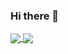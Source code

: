 ### Hi there 👋

<!--
**ilya-siluyanov/ilya-siluyanov** is a ✨ _special_ ✨ repository because its `README.md` (this file) appears on your GitHub profile.

Here are some ideas to get you started:

- 🔭 I’m currently working on ...
- 🌱 I’m currently learning ...
- 👯 I’m looking to collaborate on ...
- 🤔 I’m looking for help with ...
- 💬 Ask me about ...
- 📫 How to reach me: ...
- 😄 Pronouns: ...
- ⚡ Fun fact: ...
-->

<a href="#">
  <img align="center" src="https://github-readme-stats.vercel.app/api?username=ilya-siluyanov&show_icons=true&theme=radical&count_private=true" />
</a>
<a href="#">
  <img align="center" src="https://github-readme-stats.vercel.app/api/top-langs/?username=ilya-siluyanov&theme=radical&layout=compact&line_height=24&count_private=true"/>
</a>
